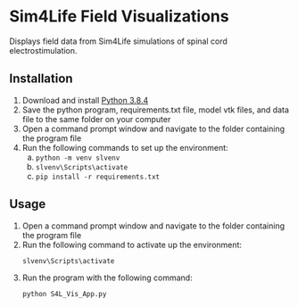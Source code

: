 # Sim4Life Field Visualizations

Displays field data from Sim4Life simulations of spinal cord electrostimulation.

## Installation

1. Download and install [Python 3.8.4](https://www.python.org/downloads/release/python-384)
2. Save the python program, requirements.txt file, model vtk files, and data file to the same folder on your computer
3. Open a command prompt window and navigate to the folder containing the program file
4. Run the following commands to set up the environment:
    <ol type="a">
      <li><code>python -m venv slvenv</code></li>
      <li><code>slvenv\Scripts\activate</code></li>
      <li><code>pip install -r requirements.txt</code></li>
    </ol>

## Usage
1. Open a command prompt window and navigate to the folder containing the program file
2. Run the following command to activate up the environment:
    ```
    slvenv\Scripts\activate
    ```
3. Run the program with the following command:
    ```
    python S4L_Vis_App.py
    ```
